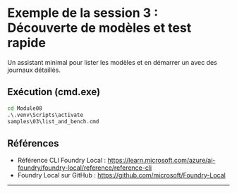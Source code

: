 <!--
CO_OP_TRANSLATOR_METADATA:
{
  "original_hash": "ed8edea2fc43898c2537130fb3ae6878",
  "translation_date": "2025-09-22T12:28:35+00:00",
  "source_file": "Module08/samples/03/README.md",
  "language_code": "fr"
}
-->
# Exemple de la session 3 : Découverte de modèles et test rapide

Un assistant minimal pour lister les modèles et en démarrer un avec des journaux détaillés.

## Exécution (cmd.exe)
```cmd
cd Module08
.\.venv\Scripts\activate
samples\03\list_and_bench.cmd
```

## Références
- Référence CLI Foundry Local : https://learn.microsoft.com/azure/ai-foundry/foundry-local/reference/reference-cli
- Foundry Local sur GitHub : https://github.com/microsoft/Foundry-Local

---

